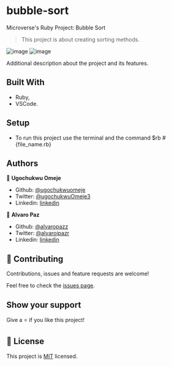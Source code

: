 # bubble-sort
Microverse's Ruby Project: Bubble Sort

> This project is about creating sorting methods.

![image](https://user-images.githubusercontent.com/58086801/77965482-b54bc200-72a6-11ea-83b9-826d7959e667.png)
![image](https://user-images.githubusercontent.com/58086801/77965512-bf6dc080-72a6-11ea-9a1d-d4db4781ec8b.png)

Additional description about the project and its features.

## Built With

- Ruby,
- VSCode.

## Setup

- To run this project use the terminal and the command $rb #{file_name.rb}

## Authors

👤 **Ugochukwu Omeje**

- Github: [@ugochukwuomeje](https://github.com/ugochukwuomeje)
- Twitter: [@ugochukwuOmeje3](https://twitter.com/ugochukwuOmeje3)
- Linkedin: [linkedin](linkedin.com/in/ugochukwu-omeje-3a4bb1140/)

👤 **Alvaro Paz**

- Github: [@alvaropazz](https://github.com/alvaropazz)
- Twitter: [@alvaroipazr](https://twitter.com/alvaroipazr)
- Linkedin: [linkedin](https://linkedin.com/in/alvaropaz/)

## 🤝 Contributing

Contributions, issues and feature requests are welcome!

Feel free to check the [issues page](https://github.com/alvaropazz/bubble-sort/issues).

## Show your support

Give a ⭐️ if you like this project!

## 📝 License

This project is [MIT](lic.url) licensed.
